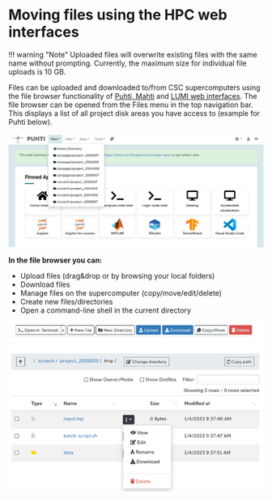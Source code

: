 # Moving files using the HPC web interfaces

!!! warning "Note"
    Uploaded files will overwrite existing files with the same name without
    prompting. Currently, the maximum size for individual file uploads is 10 GB.

Files can be uploaded and downloaded to/from CSC supercomputers using the file
browser functionality of [Puhti, Mahti](../../computing/webinterface/index.md)
and [LUMI web interfaces](https://docs.lumi-supercomputer.eu/runjobs/webui/).
The file browser can be opened from the Files menu in the top navigation bar.
This displays a list of all project disk areas you have access to (example for
Puhti below).

![Puhti web interface front page](../../img/ood-files.png 'Puhti web interface front page')

**In the file browser you can:**

* Upload files (drag&drop or by browsing your local folders)
* Download files
* Manage files on the supercomputer (copy/move/edit/delete)
* Create new files/directories
* Open a command-line shell in the current directory

![Puhti web interface file browser](../../img/ood-files2.png 'Puhti web interface file browser')
